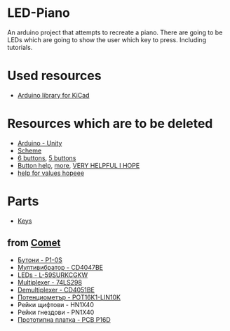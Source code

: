 # LED-Piano
An arduino project that attempts to recreate a piano. There are going to be LEDs which are going to show the user which key to press. Including tutorials. 

# Used resources

* [Arduino library for KiCad](https://github.com/Alarm-Siren/arduino-kicad-library)

# Resources which are to be deleted

* [Arduino - Unity](https://www.alanzucconi.com/2015/10/07/how-to-integrate-arduino-with-unity/)
* [Scheme](https://paulbleisch.com/2015/01/19/custom-arduino-membrane-keypad/)
* [6 buttons](https://electronics.stackexchange.com/questions/101409/how-to-debouce-six-buttons-on-one-analog-pin-with-arduino), [5 buttons](http://forum.arduino.cc/index.php?topic=8558.0)
* [Button help](http://www.instructables.com/id/How-to-access-5-buttons-through-1-Arduino-input/), [more](https://electronics.stackexchange.com/questions/99417/what-resistors-to-use-to-read-several-buttons-with-a-single-analog-pin), [VERY HELPFUL I HOPE](http://tronixstuff.com/2011/01/11/tutorial-using-analog-input-for-multiple-buttons/)
* [help for values hopeee](https://www.google.bg/amp/www.instructables.com/id/How-to-access-5-buttons-through-1-Arduino-input/%3famp_page=true)
# Parts 
* [Keys](https://www.thomann.de/gb/moog_keys.html)
## from [Comet](https://store.comet.bg/Catalogue/)
* [Бутони - P1-0S](https://store.comet.bg/download-file.php?id=891)
* [Мултивибратор - CD4047BE](https://store.comet.bg/download-file.php?id=7472)
* [LEDs - L-59SURKCGKW](https://store.comet.bg/Catalogue/Product/14155/)
* [Multiplexer - 74LS298](http://pdf1.alldatasheet.com/datasheet-pdf/view/5704/MOTOROLA/74LS298.html)
* [Demultiplexer - CD4051BE](https://store.comet.bg/download-file.php?id=7470)
* [Потенциометър - POT16K1-LIN10K](https://store.comet.bg/download-file.php?id=854)
* Рейки щифтови - HN1X40
* Рейки гнездови - PN1X40
* [Прототипнa платкa - PCB P16D](https://store.comet.bg/download-file.php?id=4428)

